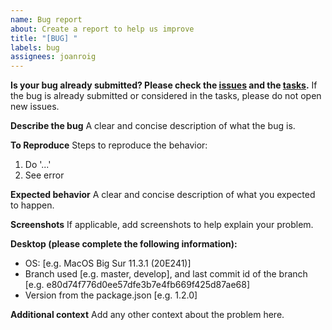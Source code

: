 ```yaml
---
name: Bug report
about: Create a report to help us improve
title: "[BUG] "
labels: bug
assignees: joanroig
---
```


**Is your bug already submitted? Please check the [issues](https://github.com/joanroig/pccomponentes-outlet-bot/issues) and the [tasks](https://github.com/joanroig/pccomponentes-outlet-bot/projects/1).**
If the bug is already submitted or considered in the tasks, please do not open new issues.

**Describe the bug**
A clear and concise description of what the bug is.

**To Reproduce**
Steps to reproduce the behavior:

1. Do '...'
2. See error

**Expected behavior**
A clear and concise description of what you expected to happen.

**Screenshots**
If applicable, add screenshots to help explain your problem.

**Desktop (please complete the following information):**

- OS: [e.g. MacOS Big Sur 11.3.1 (20E241)]
- Branch used [e.g. master, develop], and last commit id of the branch [e.g. e80d74f776d0ee57dfe3b7e4fb669f425d87ae68]
- Version from the package.json [e.g. 1.2.0]

**Additional context**
Add any other context about the problem here.
